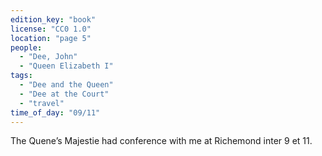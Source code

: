 ```yaml
---
edition_key: "book"
license: "CC0 1.0"
location: "page 5"
people:
  - "Dee, John"
  - "Queen Elizabeth I"
tags:
  - "Dee and the Queen"
  - "Dee at the Court"
  - "travel"
time_of_day: "09/11"
---
```

The Quene’s Majestie had conference with me
at Richemond inter 9 et 11.
